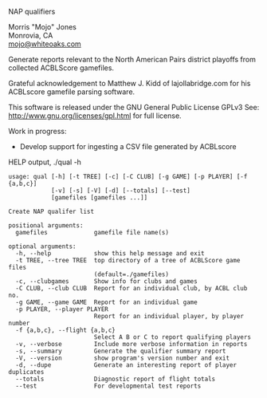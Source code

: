 NAP qualifiers

Morris "Mojo" Jones  
Monrovia, CA  
mojo@whiteoaks.com  

Generate reports relevant to the North American Pairs district
playoffs from collected ACBLScore gamefiles.

Grateful acknowledgement to Matthew J. Kidd of lajollabridge.com for
his ACBLscore gamefile parsing software.

This software is released under the GNU General Public License GPLv3
See: http://www.gnu.org/licenses/gpl.html for full license.

Work in progress:
* Develop support for ingesting a CSV file generated by ACBLscore

HELP output, ./qual -h

    usage: qual [-h] [-t TREE] [-c] [-C CLUB] [-g GAME] [-p PLAYER] [-f {a,b,c}]
                [-v] [-s] [-V] [-d] [--totals] [--test]
                [gamefiles [gamefiles ...]]

    Create NAP qualifer list

    positional arguments:
      gamefiles             gamefile file name(s)

    optional arguments:
      -h, --help            show this help message and exit
      -t TREE, --tree TREE  top directory of a tree of ACBLScore game files
                            (default=./gamefiles)
      -c, --clubgames       Show info for clubs and games
      -C CLUB, --club CLUB  Report for an individual club, by ACBL club no.
      -g GAME, --game GAME  Report for an individual game
      -p PLAYER, --player PLAYER
                            Report for an individual player, by player number
      -f {a,b,c}, --flight {a,b,c}
                            Select A B or C to report qualifying players
      -v, --verbose         Include more verbose information in reports
      -s, --summary         Generate the qualifier summary report
      -V, --version         show program's version number and exit
      -d, --dupe            Generate an interesting report of player duplicates
      --totals              Diagnostic report of flight totals
      --test                For developmental test reports
